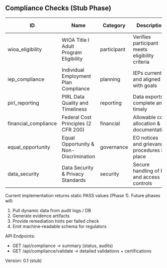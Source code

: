 ## Compliance Checks (Stub Phase)

| ID | Name | Category | Description | Status Meaning |
|----|------|----------|-------------|----------------|
| wioa_eligibility | WIOA Title I Adult Program Eligibility | participant | Verifies participant meets eligibility criteria | PASS = no blocking rules |
| iep_compliance | Individual Employment Plan Compliance | planning | IEPs current and aligned with goals | PASS = all IEPs within review window |
| pirl_reporting | PIRL Data Quality and Timeliness | reporting | Data exports complete and timely | PASS = last export < 30 days |
| financial_compliance | Federal Cost Principles (2 CFR 200) | financial | Allowable cost allocation & documentation | PASS = no flagged transactions |
| equal_opportunity | Equal Opportunity & Non-Discrimination | governance | EO notices and grievance procedures in place | PASS = all required postings active |
| data_security | Data Security & Privacy Standards | security | Secure handling of PII and access controls | PASS = baseline controls active |

Current implementation returns static PASS values (Phase 1). Future phases will:
1. Pull dynamic data from audit logs / DB
2. Generate evidence artifacts
3. Provide remediation hints per failed check
4. Emit machine-readable schema for regulators

API Endpoints:
- GET /api/compliance -> summary (status, audits)
- GET /api/compliance/validate -> detailed validations + certifications

Version: 0.1 (stub)
